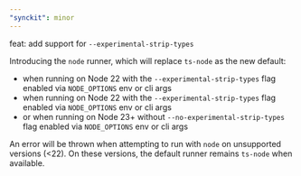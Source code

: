 ```yaml
---
"synckit": minor
---
```


feat: add support for `--experimental-strip-types`

Introducing the `node` runner, which will replace `ts-node` as the new default:

- when running on Node 22 with the `--experimental-strip-types`
  flag enabled via `NODE_OPTIONS` env or cli args
- when running on Node 22 with the `--experimental-strip-types`
  flag enabled via `NODE_OPTIONS` env or cli args
- or when running on Node 23+ without `--no-experimental-strip-types`
  flag enabled via `NODE_OPTIONS` env or cli args

An error will be thrown when attempting to run with `node` on unsupported versions (<22).
On these versions, the default runner remains `ts-node` when available.
